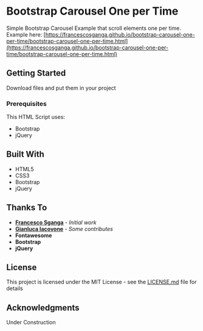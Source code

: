 # Bootstrap Carousel One per Time

Simple Bootstrap Carousel Example that scroll elements one per time. 
Example here: [https://francescosganga.github.io/bootstrap-carousel-one-per-time/bootstrap-carousel-one-per-time.html](https://francescosganga.github.io/bootstrap-carousel-one-per-time/bootstrap-carousel-one-per-time.html)

## Getting Started

Download files and put them in your project

### Prerequisites

This HTML Script uses:
* Bootstrap
* jQuery

## Built With

* HTML5
* CSS3
* Bootstrap
* jQuery

## Thanks To

* **[Francesco Sganga](https://github.com/francescosganga/)** - *Initial work*
* **[Gianluca Iacovone](https://github.com/gianlucaiacovone/)** - *Some contributes*
* **Fontawesome**
* **Bootstrap**
* **jQuery**

## License

This project is licensed under the MIT License - see the [LICENSE.md](LICENSE.md) file for details

## Acknowledgments

Under Construction